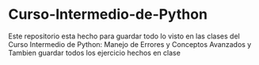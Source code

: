 # Curso-Intermedio-de-Python
Este repositorio esta hecho para guardar todo lo visto en las clases del Curso Intermedio de Python: Manejo de Errores y Conceptos Avanzados y 
Tambien guardar todos los ejercicio hechos en clase